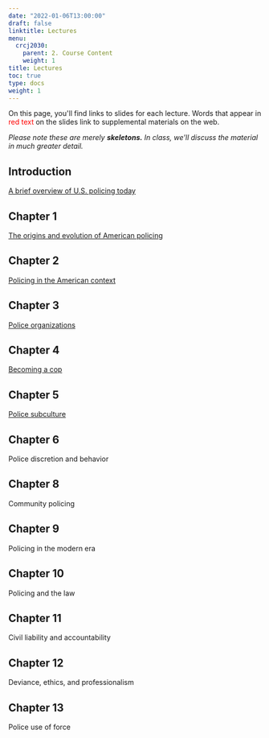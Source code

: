 ```yaml
---
date: "2022-01-06T13:00:00"
draft: false
linktitle: Lectures
menu:
  crcj2030:
    parent: 2. Course Content
    weight: 1
title: Lectures
toc: true
type: docs
weight: 1
---
```


On this page, you'll find links to slides for each lecture. Words that appear in <span style="color:red">red text</span> on the slides link to supplemental materials on the web.

*Please note these are merely* ***skeletons.*** *In class, we'll discuss the material in much greater detail.* 

## Introduction
[A brief overview of U.S. policing today](https://jnix.netlify.app/slides/crcj2030_first_day)

## Chapter 1

[The origins and evolution of American policing](https://jnix.netlify.app/slides/crcj2030_ch1/)

## Chapter 2

[Policing in the American context](https://jnix.netlify.app/slides/crcj2030_ch2/)

## Chapter 3

[Police organizations](https://jnix.netlify.app/slides/crcj2030_ch3/)

## Chapter 4

[Becoming a cop](https://jnix.netlify.app/slides/crcj2030_ch4/)

## Chapter 5

[Police subculture](https://jnix.netlify.app/slides/crcj2030_ch5/)

## Chapter 6

Police discretion and behavior

## Chapter 8

Community policing

## Chapter 9

Policing in the modern era

## Chapter 10

Policing and the law

## Chapter 11

Civil liability and accountability

## Chapter 12

Deviance, ethics, and professionalism

## Chapter 13

Police use of force
